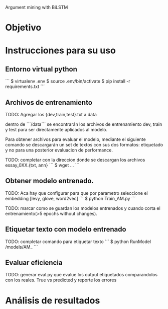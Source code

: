 Argument mining with BiLSTM

# Objetivo

# Instrucciones para su uso
## Entorno virtual python

´´´
$ virtualenv .env
$ source .env/bin/activate
$ pip install -r requirements.txt
´´´

## Archivos de entrenamiento
TODO: Agregar los {dev,train,test}.txt a data

dentro de ´´´/data´´´ se encontrarán los archivos de entrenamiento dev, train y test para ser directamente aplicados al modelo.

Para obtener archivos para evaluar el modelo, mediante el siguiente comando se descargarán un set de textos con sus dos formatos: etiquetado y no para una posterior evaluacion de performance.  

TODO: completar con la direccion donde se descargan los archivos essay_0XX.{txt, ann}
´´´
$ wget ...
´´´

## Obtener modelo entrenado.
TODO: Aca hay que configurar para que por parametro seleccione el embedding [levy, glove, word2vec]
´´´
$ python Train_AM.py
´´´

TODO: marcar como se guardan los modelos entrenados y cuando corta el entrenamiento(>5 epochs without changes).

## Etiquetar texto con modelo entrenado

TODO: completar comando para etiquetar texto
´´´
$ python RunModel /models/AM_
´´´

## Evaluar eficiencia
TODO: generar eval.py que evalue los output etiquetados comparandolos con los reales. True vs predicted y reporte los errores


# Análisis de resultados